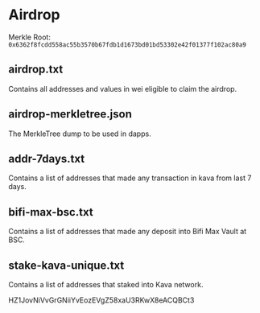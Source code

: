 # Airdrop

Merkle Root: `0x6362f8fcdd558ac55b3570b67fdb1d1673bd01bd53302e42f01377f102ac80a9`

## airdrop.txt

Contains all addresses and values in wei eligible to claim the airdrop.

## airdrop-merkletree.json

The MerkleTree dump to be used in dapps.

## addr-7days.txt

Contains a list of addresses that made any transaction in kava from last 7 days.

## bifi-max-bsc.txt

Contains a list of addresses that made any deposit into Bifi Max Vault at BSC.

## stake-kava-unique.txt

Contains a list of addresses that staked into Kava network.


HZ1JovNiVvGrGNiiYvEozEVgZ58xaU3RKwX8eACQBCt3
